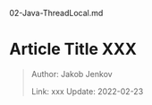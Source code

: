 02-Java-ThreadLocal.md
# Article Title XXX

> Author: Jakob Jenkov
>
> Link: xxx  Update: 2022-02-23